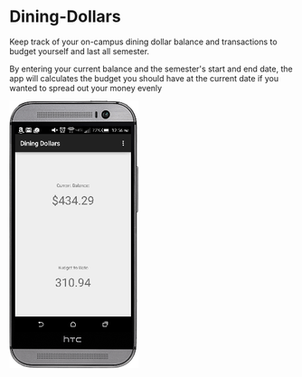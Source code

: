 # Dining-Dollars
Keep track of your on-campus dining dollar balance and transactions to budget yourself and last all semester.

By entering your current balance and the semester's start and end date, the app will calculates the budget you should have at the current date if you wanted to spread out your money evenly


![Screenshot](https://github.com/BrandonLMorris/Dining-Dollars/blob/gh-pages/images/screenshot.png)
